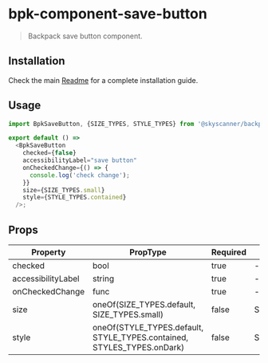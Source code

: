 # bpk-component-save-button

> Backpack save button component.

## Installation

Check the main [Readme](https://github.com/skyscanner/backpack#usage) for a complete installation guide.

## Usage

```js
import BpkSaveButton, {SIZE_TYPES, STYLE_TYPES} from '@skyscanner/backpack-web/bpk-component-save-button';

export default () =>
  <BpkSaveButton
    checked={false}
    accessibilityLabel="save button"
    onCheckedChange={() => {
      console.log('check change');
    }}
    size={SIZE_TYPES.small}
    style={STYLE_TYPES.contained}
  />;
```

## Props

| Property           | PropType                                                               | Required | Default Value       |
|--------------------|------------------------------------------------------------------------|----------|---------------------|
| checked            | bool                                                                   | true     | -                   |
| accessibilityLabel | string                                                                 | true     | -                   |
| onCheckedChange    | func                                                                   | true     | -                   |
| size               | oneOf(SIZE_TYPES.default, SIZE_TYPES.small)                            | false    | SIZE_TYPES.default  |
| style              | oneOf(STYLE_TYPES.default, STYLE_TYPES.contained, STYLES_TYPES.onDark) | false    | STYLE_TYPES.default |
